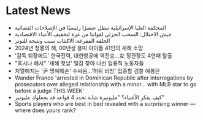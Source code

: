 # Latest News
-  المحكمة العليا الإسرائيلية تبطل عنصرًا رئيسيًا في الإصلاحات القضائية
-  جيش الاحتلال: السحب الجزئي لقواتنا من غزة لتخفيف الأعباء الاقتصادية
-  الحلقة المفرغة: الاكتئاب سبب ونتيجة للتوتر
-  2024년 청룡의 해, 00년생 용띠 아이돌 41인의 새해 소망
-  '감독 퇴장에도' 한국전력, 대한항공에 역전승​…女 정관장도 4연패 탈출
-  "혹시나 해서" '새해 첫날' 일감 찾아 나선 일용직 노동자들
-  치열해지는 '尹 명예훼손' 수싸움…'허위 비방' 입증할 검찰 예봉은
-  Wander Franco 'arrested in Dominican Republic after interrogations by prosecutors over alleged relationship with a minor... with MLB star to go before a judge THIS WEEK'
-  كيف يفكر الأغنياء؟ "مليونيرة شابة تحدد 4 قواعد قد يجعلوك مليونير"
-  Sports players who are best in bed revealed with a surprising winner — where does yours rank?
